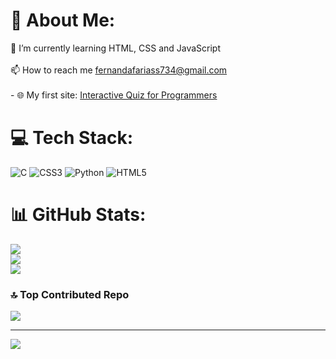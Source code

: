 # 💫 About Me:
🌱 I’m currently learning HTML, CSS and JavaScript<br><br>📫 How to reach me fernandafariass734@gmail.com<br><br>- 🌐 My first site: [Interactive Quiz for Programmers](https://fernandasfarias.github.io/my-first-site/)


# 💻 Tech Stack:
![C](https://img.shields.io/badge/c-%2300599C.svg?style=for-the-badge&logo=c&logoColor=white) ![CSS3](https://img.shields.io/badge/css3-%231572B6.svg?style=for-the-badge&logo=css3&logoColor=white) ![Python](https://img.shields.io/badge/python-3670A0?style=for-the-badge&logo=python&logoColor=ffdd54) ![HTML5](https://img.shields.io/badge/html5-%23E34F26.svg?style=for-the-badge&logo=html5&logoColor=white)
# 📊 GitHub Stats:
![](https://github-readme-stats.vercel.app/api?username=fernandasfarias&theme=dark&hide_border=true&include_all_commits=true&count_private=true)<br/>
![](https://nirzak-streak-stats.vercel.app/?user=fernandasfarias&theme=dark&hide_border=true)<br/>
![](https://github-readme-stats.vercel.app/api/top-langs/?username=fernandasfarias&theme=dark&hide_border=true&include_all_commits=true&count_private=true&layout=compact)

### 🔝 Top Contributed Repo
![](https://github-contributor-stats.vercel.app/api?username=fernandasfarias&limit=5&theme=tokyonight&combine_all_yearly_contributions=true)

---
[![](https://visitcount.itsvg.in/api?id=fernandasfarias&icon=9&color=0)](https://visitcount.itsvg.in)
